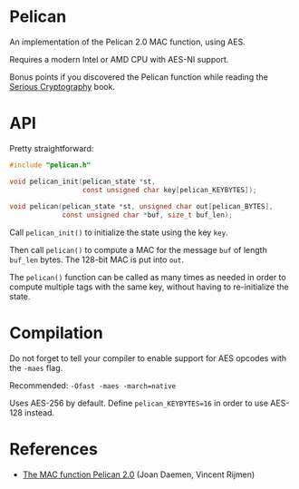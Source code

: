 Pelican
=======

An implementation of the Pelican 2.0 MAC function, using AES.

Requires a modern Intel or AMD CPU with AES-NI support.

Bonus points if you discovered the Pelican function while reading the
[Serious Cryptography](https://www.nostarch.com/seriouscrypto) book.

API
===

Pretty straightforward:

```c
#include "pelican.h"

void pelican_init(pelican_state *st,
                  const unsigned char key[pelican_KEYBYTES]);
                  
void pelican(pelican_state *st, unsigned char out[pelican_BYTES],
             const unsigned char *buf, size_t buf_len);
```

Call `pelican_init()` to initialize the state using the key `key`.

Then call `pelican()` to compute a MAC for the message `buf` of length
`buf_len` bytes. The 128-bit MAC is put into `out`.

The `pelican()` function can be called as many times as needed in
order to compute multiple tags with the same key, without having to
re-initialize the state.

Compilation
===========

Do not forget to tell your compiler to enable support for AES opcodes
with the `-maes` flag.

Recommended: `-Ofast -maes -march=native`

Uses AES-256 by default. Define `pelican_KEYBYTES=16` in order to use
AES-128 instead.

References
==========

* [The MAC function Pelican 2.0](https://eprint.iacr.org/2005/088.pdf)
(Joan Daemen, Vincent Rijmen)
